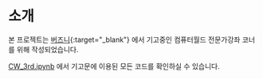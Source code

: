 # 소개

본 프로젝트는 [버즈니](http://buzzni.com){:target="_blank"} 에서 기고중인 컴퓨터월드 전문가강좌 코너를 위해 작성되었습니다.

[CW_3rd.ipynb](https://github.com/haandol/kobis/blob/master/CW_3rd.ipynb) 에서 기고문에 이용된 모든 코드를 확인하실 수 있습니다.
